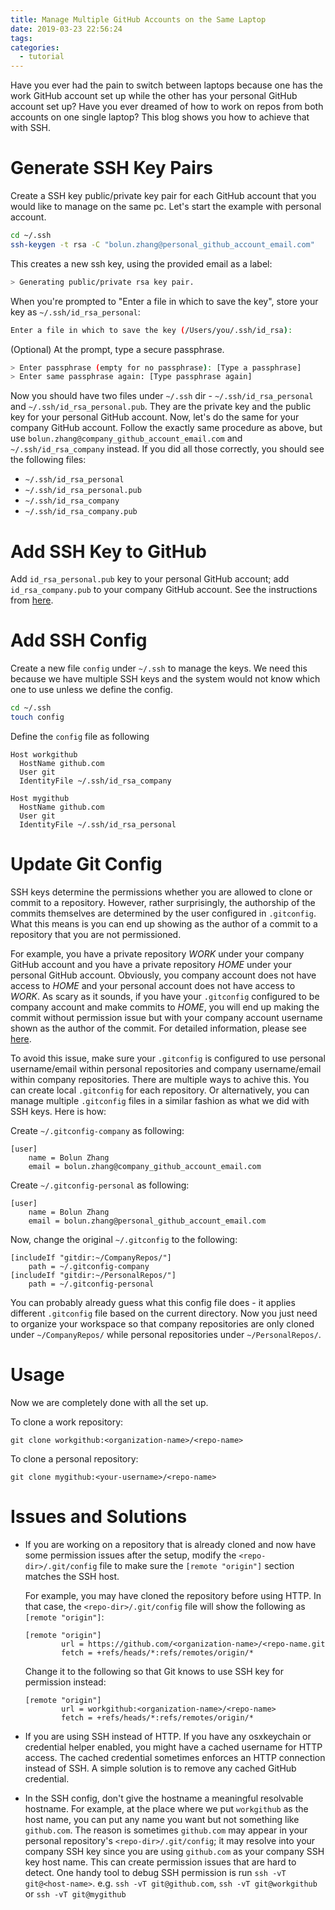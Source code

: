 ```yaml
---
title: Manage Multiple GitHub Accounts on the Same Laptop
date: 2019-03-23 22:56:24
tags:
categories:
  - tutorial
---
```


Have you ever had the pain to switch between laptops because one has the work GitHub account set up while the other has your personal GitHub account set up? Have you ever dreamed of how to work on repos from both accounts on one single laptop? This blog shows you how to achieve that with SSH.

<!-- more -->

# Generate SSH Key Pairs

Create a SSH key public/private key pair for each GitHub account that you would like to manage on the same pc. Let's start the example with personal account.

```bash
cd ~/.ssh
ssh-keygen -t rsa -C "bolun.zhang@personal_github_account_email.com"
```

This creates a new ssh key, using the provided email as a label:

```bash
> Generating public/private rsa key pair.
```

When you're prompted to "Enter a file in which to save the key", store your key as `~/.ssh/id_rsa_personal`:

```bash
Enter a file in which to save the key (/Users/you/.ssh/id_rsa):
```

(Optional) At the prompt, type a secure passphrase.

```bash
> Enter passphrase (empty for no passphrase): [Type a passphrase]
> Enter same passphrase again: [Type passphrase again]
```

Now you should have two files under `~/.ssh` dir - `~/.ssh/id_rsa_personal` and `~/.ssh/id_rsa_personal.pub`. They are the private key and the public key for your personal GitHub account. Now, let's do the same for your company GitHub account. Follow the exactly same procedure as above, but use `bolun.zhang@company_github_account_email.com` and `~/.ssh/id_rsa_company` instead. If you did all those correctly, you should see the following files:

- `~/.ssh/id_rsa_personal`
- `~/.ssh/id_rsa_personal.pub`
- `~/.ssh/id_rsa_company`
- `~/.ssh/id_rsa_company.pub`

# Add SSH Key to GitHub

Add `id_rsa_personal.pub` key to your personal GitHub account; add `id_rsa_company.pub` to your company GitHub account. See the instructions from [here](https://help.github.com/en/articles/adding-a-new-ssh-key-to-your-github-account).

# Add SSH Config

Create a new file `config` under `~/.ssh` to manage the keys. We need this because we have multiple SSH keys and the system would not know which one to use unless we define the config.

```bash
cd ~/.ssh
touch config
```

Define the `config` file as following

```config
Host workgithub
  HostName github.com
  User git
  IdentityFile ~/.ssh/id_rsa_company

Host mygithub
  HostName github.com
  User git
  IdentityFile ~/.ssh/id_rsa_personal
```

# Update Git Config

SSH keys determine the permissions whether you are allowed to clone or commit to a repository. However, rather surprisingly, the authorship of the commits themselves are determined by the user configured in `.gitconfig`. What this means is you can end up showing as the author of a commit to a repository that you are not permissioned.

For example, you have a private repository *WORK* under your company GitHub account and you have a private repository *HOME* under your personal GitHub account. Obviously, you company account does not have access to *HOME* and your personal account does not have access to *WORK*. As scary as it sounds, if you have your `.gitconfig` configured to be company account and make commits to *HOME*, you will end up making the commit without permission issue but with your company account username shown as the author of the commit. For detailed information, please see [here](https://help.github.com/en/articles/why-are-my-commits-linked-to-the-wrong-user).

To avoid this issue, make sure your `.gitconfig` is configured to use personal username/email within personal repositories and company username/email within company repositories. There are multiple ways to achive this. You can create local `.gitconfig` for each repository. Or alternatively, you can manage multiple `.gitconfig` files in a similar fashion as what we did with SSH keys. Here is how:

Create `~/.gitconfig-company` as following:

```config
[user]
	name = Bolun Zhang
	email = bolun.zhang@company_github_account_email.com
```

Create `~/.gitconfig-personal` as following:

```config
[user]
	name = Bolun Zhang
	email = bolun.zhang@personal_github_account_email.com
```

Now, change the original `~/.gitconfig` to the following:

```
[includeIf "gitdir:~/CompanyRepos/"]
    path = ~/.gitconfig-company
[includeIf "gitdir:~/PersonalRepos/"]
    path = ~/.gitconfig-personal
```

You can probably already guess what this config file does - it applies different `.gitconfig` file based on the current directory. Now you just need to organize your workspace so that company repositories are only cloned under `~/CompanyRepos/` while personal repositories under `~/PersonalRepos/`.

# Usage

Now we are completely done with all the set up.

To clone a work repository:

```
git clone workgithub:<organization-name>/<repo-name>
```

To clone a personal repository:

```
git clone mygithub:<your-username>/<repo-name>
```

# Issues and Solutions

- If you are working on a repository that is already cloned and now have some permission issues after the setup, modify the `<repo-dir>/.git/config` file to make sure the `[remote "origin"]` section matches the SSH host.

    For example, you may have cloned the repository before using HTTP. In that case, the `<repo-dir>/.git/config` file will show the following as `[remote "origin"]`:

    ```config
    [remote "origin"]
            url = https://github.com/<organization-name>/<repo-name.git
            fetch = +refs/heads/*:refs/remotes/origin/*
    ```

    Change it to the following so that Git knows to use SSH key for permission instead:

    ```config
    [remote "origin"]
            url = workgithub:<organization-name>/<repo-name>
            fetch = +refs/heads/*:refs/remotes/origin/*
    ```

- If you are using SSH instead of HTTP. If you have any osxkeychain or credential helper enabled, you might have a cached username for HTTP access. The cached credential sometimes enforces an HTTP connection instead of SSH. A simple solution is to remove any cached GitHub credential.

- In the SSH config, don't give the hostname a meaningful resolvable hostname. For example, at the place where we put `workgithub` as the host name, you can put any name you want but not something like `github.com`. The reason is sometimes `github.com` may appear in your personal repository's `<repo-dir>/.git/config`; it may resolve into your company SSH key since you are using `github.com` as your company SSH key host name. This can create permission issues that are hard to detect. One handy tool to debug SSH permission is run `ssh -vT git@<host-name>`. e.g. `ssh -vT git@github.com`, `ssh -vT git@workgithub` or `ssh -vT git@mygithub`
